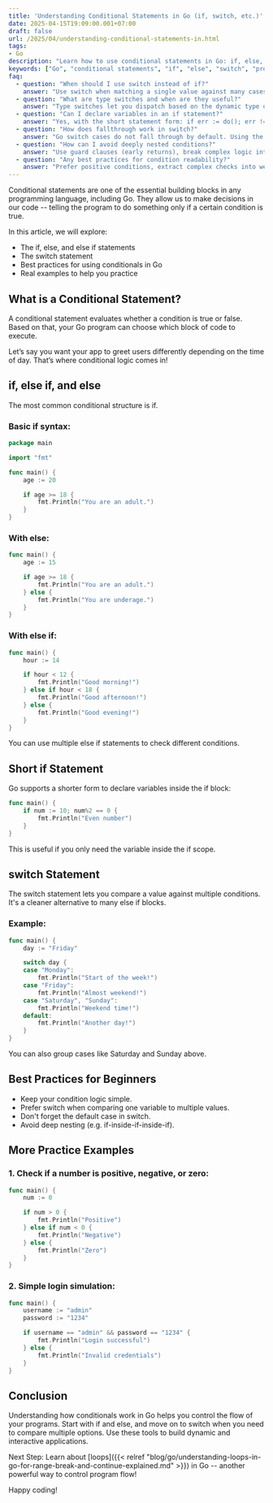 ```yaml
---
title: 'Understanding Conditional Statements in Go (if, switch, etc.)'
date: 2025-04-15T19:09:00.001+07:00
draft: false
url: /2025/04/understanding-conditional-statements-in.html
tags: 
- Go
description: "Learn how to use conditional statements in Go: if, else, and switch."
keywords: ["Go", "conditional statements", "if", "else", "switch", "programming"]
faq:
  - question: "When should I use switch instead of if?"
    answer: "Use switch when matching a single value against many cases or when using type switches. It often produces cleaner, flatter code than long if/else chains."
  - question: "What are type switches and when are they useful?"
    answer: "Type switches let you dispatch based on the dynamic type of an interface value. They are useful when handling values that may implement different concrete types."
  - question: "Can I declare variables in an if statement?"
    answer: "Yes, with the short statement form: if err := do(); err != nil { ... }. The variable scope is limited to the if/else blocks, which is great for error handling."
  - question: "How does fallthrough work in switch?"
    answer: "Go switch cases do not fall through by default. Using the fallthrough keyword executes the next case’s body, but use it sparingly and only when it improves clarity."
  - question: "How can I avoid deeply nested conditions?"
    answer: "Use guard clauses (early returns), break complex logic into functions, and invert conditions to reduce indentation and improve readability."
  - question: "Any best practices for condition readability?"
    answer: "Prefer positive conditions, extract complex checks into well-named helper functions, and keep each branch small and focused."
---
```


Conditional statements are one of the essential building blocks in any programming language, including Go. They allow us to make decisions in our code -- telling the program to do something only if a certain condition is true.

In this article, we will explore:

*   The if, else, and else if statements
*   The switch statement
*   Best practices for using conditionals in Go
*   Real examples to help you practice

What is a Conditional Statement?
--------------------------------

A conditional statement evaluates whether a condition is true or false. Based on that, your Go program can choose which block of code to execute.

Let’s say you want your app to greet users differently depending on the time of day. That’s where conditional logic comes in!

if, else if, and else
---------------------

The most common conditional structure is if.

### Basic if syntax:

```go
package main

import "fmt"

func main() {
    age := 20

    if age >= 18 {
        fmt.Println("You are an adult.")
    }
} 
```

### With else:

```go
func main() {
    age := 15

    if age >= 18 {
        fmt.Println("You are an adult.")
    } else {
        fmt.Println("You are underage.")
    }
} 
```

### With else if:

```go
func main() {
    hour := 14

    if hour < 12 {
        fmt.Println("Good morning!")
    } else if hour < 18 {
        fmt.Println("Good afternoon!")
    } else {
        fmt.Println("Good evening!")
    }
} 
```

You can use multiple else if statements to check different conditions.

Short if Statement
------------------

Go supports a shorter form to declare variables inside the if block:

```go
func main() {
    if num := 10; num%2 == 0 {
        fmt.Println("Even number")
    }
} 
```

This is useful if you only need the variable inside the if scope.

switch Statement
----------------

The switch statement lets you compare a value against multiple conditions. It's a cleaner alternative to many else if blocks.

### Example:

```go
func main() {
    day := "Friday"

    switch day {
    case "Monday":
        fmt.Println("Start of the week!")
    case "Friday":
        fmt.Println("Almost weekend!")
    case "Saturday", "Sunday":
        fmt.Println("Weekend time!")
    default:
        fmt.Println("Another day!")
    }
} 
```

You can also group cases like Saturday and Sunday above.

Best Practices for Beginners
----------------------------

*   Keep your condition logic simple.
*   Prefer switch when comparing one variable to multiple values.
*   Don't forget the default case in switch.
*   Avoid deep nesting (e.g. if-inside-if-inside-if).

More Practice Examples
----------------------

### 1\. Check if a number is positive, negative, or zero:

```go
func main() {
    num := 0

    if num > 0 {
        fmt.Println("Positive")
    } else if num < 0 {
        fmt.Println("Negative")
    } else {
        fmt.Println("Zero")
    }
} 
```

### 2\. Simple login simulation:

```go
func main() {
    username := "admin"
    password := "1234"

    if username == "admin" && password == "1234" {
        fmt.Println("Login successful")
    } else {
        fmt.Println("Invalid credentials")
    }
} 
```

Conclusion
----------

Understanding how conditionals work in Go helps you control the flow of your programs. Start with if and else, and move on to switch when you need to compare multiple options. Use these tools to build dynamic and interactive applications.

Next Step: Learn about [loops]({{< relref "blog/go/understanding-loops-in-go-for-range-break-and-continue-explained.md" >}}) in Go -- another powerful way to control program flow!

Happy coding!
